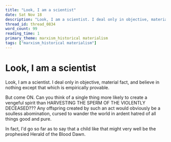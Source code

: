 ```yaml
---
title: "Look, I am a scientist"
date: Sat Nov 18
description: "Look, I am a scientist. I deal only in objective, material fact, and believe in nothing except that which is empirically provable. But come ON."
thread_id: thread_0834
word_count: 99
reading_time: 1
primary_theme: marxism_historical materialism
tags: ["marxism_historical materialism"]
---
```


# Look, I am a scientist

Look, I am a scientist. I deal only in objective, material fact, and believe in nothing except that which is empirically provable.

But come ON. Can you think of a single thing more likely to create a vengeful spirit than HARVESTING THE SPERM OF THE VIOLENTLY DECEASED??? Any offspring created by such an act would obviously be a soulless abomination, cursed to wander the world in ardent hatred of all things good and pure.

In fact, I'd go so far as to say that a child like that might very well be the prophesied Herald of the Blood Dawn.